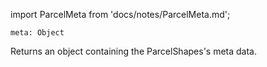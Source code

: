 import ParcelMeta from 'docs/notes/ParcelMeta.md';

```flow
meta: Object
```
Returns an object containing the ParcelShapes's meta data. 
